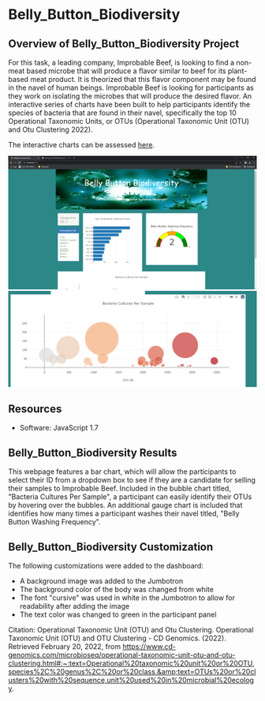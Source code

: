 # Belly_Button_Biodiversity

## Overview of Belly_Button_Biodiversity Project

For this task, a leading company, Improbable Beef, is looking to find a non-meat based microbe that will produce a flavor similar to beef for its plant-based meat product.  It is theorized that this flavor component may be found in the navel of human beings.  Improbable Beef is looking for participants as they work on isolating the microbes that will produce the desired flavor.  An interactive series of charts have been built to help participants identify the species of bacteria that are found in their navel, specifically the top 10 Operational Taxonomic Units, or OTUs (Operational Taxonomic Unit (OTU) and Otu Clustering 2022). 

The interactive charts can be assessed [here](https://crtallent.github.io/Belly_Button_Biodiversity/).

<img src="https://github.com/crtallent/Belly_Button_Biodiversity/blob/main/static/images/Webpage.png" />
<img src="https://github.com/crtallent/Belly_Button_Biodiversity/blob/main/static/images/Webpage2.png" />

## Resources

- Software: JavaScript 1.7

## Belly_Button_Biodiversity Results

This webpage features a bar chart, which will allow the participants to select their ID from a dropdown box to see if they are a candidate for selling their samples to Improbable Beef.  Included in the bubble chart titled, "Bacteria Cultures Per Sample", a participant can easily identify their OTUs by hovering over the bubbles.  An additional gauge chart is included that identifies how many times a participant washes their navel titled, "Belly Button Washing Frequency".

## Belly_Button_Biodiversity Customization

The following customizations were added to the dashboard:

* A background image was added to the Jumbotron
* The background color of the body was changed from white
* The font "cursive" was used in white in the Jumbotron to allow for readability after adding the image
* The text color was changed to green in the participant panel


Citation:
Operational Taxonomic Unit (OTU) and Otu Clustering. Operational Taxonomic Unit (OTU) and OTU Clustering - CD Genomics. (2022). Retrieved February 20, 2022, from https://www.cd-genomics.com/microbioseq/operational-taxonomic-unit-otu-and-otu-clustering.html#:~:text=Operational%20taxonomic%20unit%20or%20OTU,species%2C%20genus%2C%20or%20class.&amp;text=OTUs%20or%20clusters%20with%20sequence,unit%20used%20in%20microbial%20ecology. 
